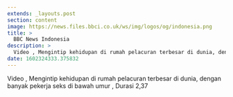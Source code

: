 ```yaml
--- 
extends: _layouts.post 
section: content 
image: https://news.files.bbci.co.uk/ws/img/logos/og/indonesia.png 
title: > 
  BBC News Indonesia 
description: > 
  Video , Mengintip kehidupan di rumah pelacuran terbesar di dunia, dengan banyak pekerja seks di bawah umur , Durasi 2,37 
date: 1602324333.375832 
--- 
```

Video , Mengintip kehidupan di rumah pelacuran terbesar di dunia, dengan banyak pekerja seks di bawah umur , Durasi 2,37